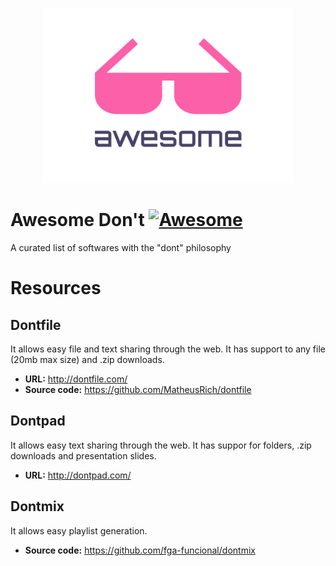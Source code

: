 
<p align="center">
  <img width="400" src="./awesome.png">
</p>

# Awesome Don't [![Awesome](https://cdn.rawgit.com/sindresorhus/awesome/d7305f38d29fed78fa85652e3a63e154dd8e8829/media/badge.svg)](https://github.com/sindresorhus/awesome)

A curated list of softwares with the "dont" philosophy


# Resources

## Dontfile
It allows easy file and text sharing through the web. It has support to any file (20mb max size) and .zip downloads.
* **URL:** http://dontfile.com/
* **Source code:** https://github.com/MatheusRich/dontfile

## Dontpad
It allows easy text sharing through the web. It has suppor for folders, .zip downloads and presentation slides.
* **URL:** http://dontpad.com/

## Dontmix
It allows easy playlist generation.

* **Source code:** https://github.com/fga-funcional/dontmix


